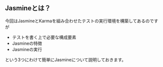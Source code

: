 ## Jasmineとは？

今回はJasmineとKarmaを組み合わせたテストの実行環境を構築してあるのですが

- テストを書く上で必要な構成要素
- Jasmineの特徴
- Jasmineの実行

という3つにわけて簡単にJasmineについて説明しておきます。

